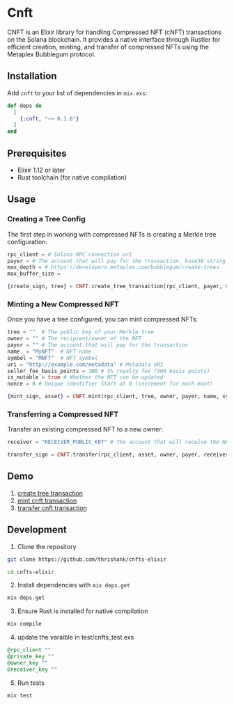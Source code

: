 # Cnft

CNFT is an Elixir library for handling Compressed NFT (cNFT) transactions on the Solana blockchain. It provides a native interface through Rustler for efficient creation, minting, and transfer of compressed NFTs using the Metaplex Bubblegum protocol.

## Installation

Add `cnft` to your list of dependencies in `mix.exs`:

```elixir
def deps do
  [
    {:cnft, "~> 0.1.6"}
  ]
end
```

## Prerequisites

- Elixir 1.12 or later
- Rust toolchain (for native compilation)

## Usage

### Creating a Tree Config

The first step in working with compressed NFTs is creating a Merkle tree configuration:

```elixir
rpc_client = # Solana RPC connection url
payer = # The account that will pay for the transaction. base58 string or array bytes
max_depth = # https://developers.metaplex.com/bubblegum/create-trees
max_buffer_size =

{create_sign, tree} = CNFT.create_tree_transaction(rpc_client, payer, max_depth, max_buffer_size)
```

### Minting a New Compressed NFT

Once you have a tree configured, you can mint compressed NFTs:

```elixir
tree = ""  # The public key of your Merkle tree
owner = "" # The recipient/owner of the NFT
payer = "" # The account that will pay for the transaction
name  = "MyNFT"  # NFT name
symbol = "MNFT"  # NFT symbol
uri = "http://example.com/metadata" # Metadata URI
seller_fee_basis_points = 100 # 5% royalty fee (500 basis points)
is_mutable = true # Whether the NFT can be updated
nonce = 0 # Unique identifier Start at 0 (increment for each mint)

{mint_sign, asset} = CNFT.mint(rpc_client, tree, owner, payer, name, symbol, uri, seller_fee_basis_points, is_mutable, nonce)
```

### Transferring a Compressed NFT

Transfer an existing compressed NFT to a new owner:

```elixir
receiver = "RECEIVER_PUBLIC_KEY" # The account that will receive the NFT

transfer_sign = CNFT.transfer(rpc_client, asset, owner, payer, receiver)
```

## Demo

1. [create tree transaction](https://explorer.solana.com/tx/5iiE1Vt7B47hxXTuyDM2eDENAMGEUQ3VWTKEzDDmjmTz7q2JbSK3yJNEs9wj5aiWiAf2JGtJJULqobYS288NysBD?cluster=devnet)
2. [mint cnft transaction](https://explorer.solana.com/tx/3VbM3heuhpurc31UdQbko7NYowNXXtpgBrV7oUDVCpWtVRMfbW1JFqH3g2nRdR376t5F4Z1ku3erG4vBdfnoWpsD?cluster=devnet)
3. [transfer cnft transaction](https://explorer.solana.com/tx/5PWoWUScjLrSbPXrpqwGnBLzp8M8CHtjgNyiuiQ9kVnBkKYwYeGEVVJerPprbKUXiZLBEQPVJqRs365b3uDhGmLs?cluster=devnet)

## Development

1. Clone the repository

```bash
git clone https://github.com/thrishank/cnfts-elixir

cd cnfts-elixir
```

2. Install dependencies with `mix deps.get`

```bash
mix deps.get
```

3. Ensure Rust is installed for native compilation

```bash
mix compile
```

4. update the varaible in test/cnfts_test.exs

```elixir
@rpc_client ""
@private_key ""
@owner_key ""
@receiver_key ""
```

5. Run tests

```bash
mix test
```
